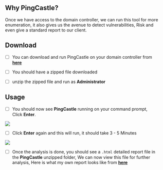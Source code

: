 ## **Why PingCastle?**

Once we have access to the domain controller, we can run this tool for more enumeration, it also gives us the avenue to detect vulnerabilities, Risk and even give a standard report to our client.



## **Download**

- [ ] You can download and run PingCastle on your domain controller from **[here](https://www.pingcastle.com/download/)**
- [ ] You should have a zipped file downloaded
- [ ] unzip the zipped file and run as **Administrator**


## **Usage**

- [ ] You should now see **PingCastle** running on your command prompt, Click **Enter**.


![](https://i.imgur.com/o3hWOXF.png)



- [ ] Click **Enter** again and this will run, it should take 3 - 5 Minutes

![](https://i.imgur.com/oagPsqw.png)


- [ ] Once the analysis is done, you should see a `.html` detailed report file in the **PingCastle** unzipped folder, We can now view this file for further analysis, Here is what my own report looks like from **[here](https://sec-fortress.github.io/posts/articles/posts/ad_hc_marvel.local.html)**
